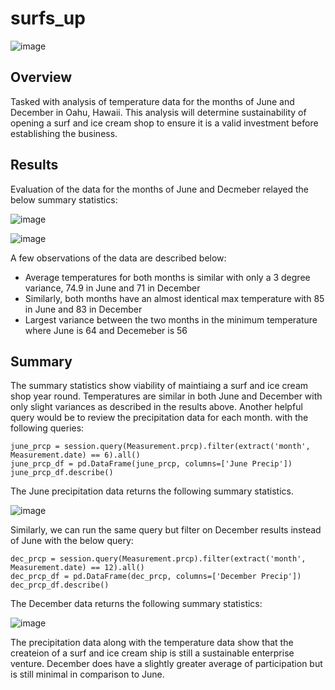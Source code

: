 # surfs_up

![image](https://user-images.githubusercontent.com/90691846/141687701-0f9bed08-c8ac-4d7a-baa3-0d821fb0959a.png)

## Overview
Tasked with analysis of temperature data for the months of June and December in Oahu, Hawaii. This analysis will determine sustainability of opening a surf and ice cream shop to ensure it is a valid investment before establishing the business.

## Results
Evaluation of the data for the months of June and Decmeber relayed the below summary statistics:

![image](https://user-images.githubusercontent.com/90691846/141687951-dab40345-e7cb-4e20-8e86-89877f29d8ef.png)

![image](https://user-images.githubusercontent.com/90691846/141687969-28d04553-7b95-4e7e-a54c-188e2a7904ae.png)

A few observations of the data are described below:
- Average temperatures for both months is similar with only a 3 degree variance, 74.9 in June and 71 in December
- Similarly, both months have an almost identical max temperature with 85 in June and 83 in December
- Largest variance between the two months in the minimum temperature where June is 64 and Decemeber is 56

## Summary
The summary statistics show viability of maintiaing a surf and ice cream shop year round. Temperatures are similar in both June and December with only slight variances as described in the results above. 
Another helpful query would be to review the precipitation data for each month. with the following queries:

```
june_prcp = session.query(Measurement.prcp).filter(extract('month', Measurement.date) == 6).all()
june_prcp_df = pd.DataFrame(june_prcp, columns=['June Precip'])
june_prcp_df.describe()
```

The June precipitation data returns the following summary statistics.

![image](https://user-images.githubusercontent.com/90691846/141688806-4ea347a3-b3f6-4163-bcd9-bbc6ddb913fc.png)

Similarly, we can run the same query but filter on December results instead of June with the below query:

```
dec_prcp = session.query(Measurement.prcp).filter(extract('month', Measurement.date) == 12).all()
dec_prcp_df = pd.DataFrame(dec_prcp, columns=['December Precip'])
dec_prcp_df.describe()
```

The December data returns the following summary statistics:

![image](https://user-images.githubusercontent.com/90691846/141688849-89fab70e-fb70-458e-bd1c-d9d823f1b516.png)

The precipitation data along with the temperature data show that the createion of a surf and ice cream ship is still a sustainable enterprise venture.
December does have a slightly greater average of participation but is still minimal in comparison to June.


